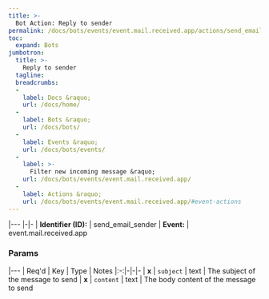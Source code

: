 ```yaml
---
title: >-
  Bot Action: Reply to sender
permalink: /docs/bots/events/event.mail.received.app/actions/send_email_sender/
toc:
  expand: Bots
jumbotron:
  title: >-
    Reply to sender
  tagline: 
  breadcrumbs:
  -
    label: Docs &raquo;
    url: /docs/home/
  -
    label: Bots &raquo;
    url: /docs/bots/
  -
    label: Events &raquo;
    url: /docs/bots/events/
  -
    label: >-
      Filter new incoming message &raquo;
    url: /docs/bots/events/event.mail.received.app/
  -
    label: Actions &raquo;
    url: /docs/bots/events/event.mail.received.app/#event-actions
---
```


|---
|-|-
| **Identifier (ID):** | send_email_sender
| **Event:** | event.mail.received.app

### Params

|---
| Req'd | Key | Type | Notes
|:-:|-|-|-
| **x** | `subject` | text | The subject of the message to send
| **x** | `content` | text | The body content of the message to send
